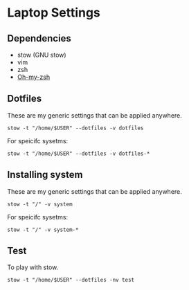# Laptop Settings

## Dependencies

- stow (GNU stow)
- vim
- zsh
- [Oh-my-zsh](https://ohmyz.sh/)

## Dotfiles

These are my generic settings that can be applied anywhere.

`stow -t "/home/$USER" --dotfiles -v dotfiles`

For speicifc sysetms:

`stow -t "/home/$USER" --dotfiles -v dotfiles-*`

## Installing system

These are my generic settings that can be applied anywhere.

`stow -t "/" -v system`

For speicifc sysetms:

`stow -t "/" -v system-*`

## Test

To play with stow.

`stow -t "/home/$USER" --dotfiles -nv test`
